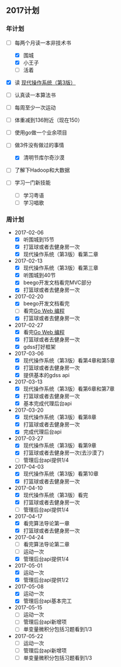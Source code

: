 ## 2017计划

### 年计划

+ [ ] 每两个月读一本非技术书
  - [x] 围城
  - [x] 小王子
  - [ ] 活着

+ [x] 读 [现代操作系统（第3版）](https://book.douban.com/subject/3852290/)

+ [ ] 认真读一本算法书

+ [ ] 每周至少一次运动

+ [ ] 体重减到136附近（现在150）

+ [ ] 使用go做一个业余项目

+ [ ] 做3件没有做过的事情
  - [x] 清明节库尔奇沙漠

+ [ ] 了解下Hadoop和大数据

+ [ ] 学习一门新技能
  - [ ] 学习粤语
  - [ ] 学习唱歌

### 周计划

+ 2017-02-06
  - [x] 听围城到15节
  - [x] 打篮球或者去健身房一次
  - [x] 现代操作系统（第3版）看第二章
+ 2017-02-13
  - [x] 现代操作系统（第3版）看第三章
  - [x] 听围城到40节
  - [x] beego开发文档看完MVC部分
  - [x] 打篮球或者去健身房一次
+ 2017-02-20
  - [x] beego开发文档看完
  - [ ] 看完[Go Web 编程](https://www.gitbook.com/read/book/wizardforcel/build-web-application-with-golang)
  - [x] 打篮球或者去健身房一次
+ 2017-02-27
  - [x] 看完[Go Web 编程](https://www.gitbook.com/read/book/wizardforcel/build-web-application-with-golang)
  - [x] 打篮球或者去健身房一次
  - [x] gdss打好框架
+ 2017-03-06
  - [x] 现代操作系统（第3版）看第4章和第5章
  - [x] 打篮球或者去健身房一次
  - [x] 提供基本的gdss api
+ 2017-03-13
  - [x] 现代操作系统（第3版）看第6章和第7章
  - [x] 打篮球或者去健身房一次
  - [x] 基本完成代理后台api
+ 2017-03-20
  - [x] 现代操作系统（第3版）看第8章
  - [x] 打篮球或者去健身房一次
  - [x] 完成代理后台api
+ 2017-03-27
  - [x] 现代操作系统（第3版）看第9章
  - [x] 打篮球或者去健身房一次(去沙漠了)
  - [ ] 管理后台api提供1/4
+ 2017-04-03
  - [x] 现代操作系统（第3版）看第10章
  - [x] 打篮球或者去健身房一次
+ 2017-04-10
  - [x] 现代操作系统（第3版）看完
  - [x] 打篮球或者去健身房一次
  - [ ] 管理后台api提供1/4
+ 2017-04-17
  - [x] 看完算法导论第一章
  - [x] 打篮球或者去健身房一次
+ 2017-04-24
  - [ ] 看完算法导论第二章
  - [ ] 运动一次
  - [x] 管理后台api提供1/4
+ 2017-05-01
  - [x] 运动一次
  - [x] 管理后台api提供1/2
+ 2017-05-08
  - [x] 运动一次
  - [x] 管理后台api基本完工
+ 2017-05-15
  - [ ] 运动一次
  - [ ] 管理后台api新增项
  - [ ] 单变量微积分包括习题看到1/3
+ 2017-05-22
  - [ ] 运动一次
  - [ ] 管理后台api新增项
  - [ ] 单变量微积分包括习题看到1/3
